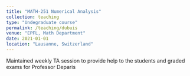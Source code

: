 ```yaml
---
title: "MATH-251 Numerical Analysis"
collection: teaching
type: "Undegraduate course"
permalink: /teaching/dubuis
venue: "EPFL, Math Department"
date: 2021-01-01
location: "Lausanne, Switzerland"
---
```


Maintained weekly TA session to provide help to the students and graded exams for Professor Deparis